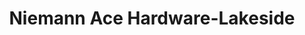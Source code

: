 ---
title: "Niemann Ace Hardware-Lakeside"
url: /madison/niemann-ace-hardware-lakeside/
shop: doityourself
---